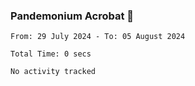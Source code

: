 ### Pandemonium Acrobat 🤸

<!--START_SECTION:waka-->

```all_time
From: 29 July 2024 - To: 05 August 2024

Total Time: 0 secs

No activity tracked
```

<!--END_SECTION:waka-->
